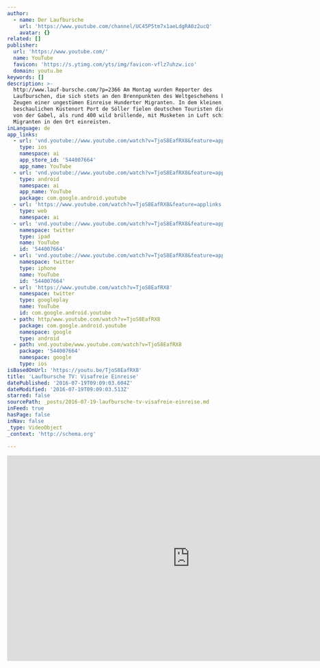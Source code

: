 ```yaml
---
author:
  - name: Der Laufbursche
    url: 'https://www.youtube.com/channel/UC45P5tm7x1aeLdgRA0z2ucQ'
    avatar: {}
related: []
publisher:
  url: 'https://www.youtube.com/'
  name: YouTube
  favicon: 'https://s.ytimg.com/yts/img/favicon-vflz7uhzw.ico'
  domain: youtu.be
keywords: []
description: >-
  http://www.lauf-bursche.com/?p=2366 Am Montag wurden Reporter des
  Laufburschen, die sich stets an den Brennpunkten des Weltgeschehens befinden,
  Zeugen einer ungestümen Einreise Hunderter Migranten. In dem kleinen,
  beschaulichen Küstenort Port de Sóller fielen deutschen Touristen die Scampis
  von der Gabel, als rund 400 wild brüllende, mit Musketen in Luft schießende
  Migranten in den Ort einreisten.
inLanguage: de
app_links:
  - url: 'vnd.youtube://www.youtube.com/watch?v=TjoS8EafRX8&feature=applinks'
    type: ios
    namespace: ai
    app_store_id: '544007664'
    app_name: YouTube
  - url: 'vnd.youtube://www.youtube.com/watch?v=TjoS8EafRX8&feature=applinks'
    type: android
    namespace: ai
    app_name: YouTube
    package: com.google.android.youtube
  - url: 'https://www.youtube.com/watch?v=TjoS8EafRX8&feature=applinks'
    type: web
    namespace: ai
  - url: 'vnd.youtube://www.youtube.com/watch?v=TjoS8EafRX8&feature=applinks'
    namespace: twitter
    type: ipad
    name: YouTube
    id: '544007664'
  - url: 'vnd.youtube://www.youtube.com/watch?v=TjoS8EafRX8&feature=applinks'
    namespace: twitter
    type: iphone
    name: YouTube
    id: '544007664'
  - url: 'https://www.youtube.com/watch?v=TjoS8EafRX8'
    namespace: twitter
    type: googleplay
    name: YouTube
    id: com.google.android.youtube
  - path: http/www.youtube.com/watch?v=TjoS8EafRX8
    package: com.google.android.youtube
    namespace: google
    type: android
  - path: vnd.youtube/www.youtube.com/watch?v=TjoS8EafRX8
    package: '544007664'
    namespace: google
    type: ios
isBasedOnUrl: 'https://youtu.be/TjoS8EafRX8'
title: 'Laufbursche TV: Visafreie Einreise'
datePublished: '2016-07-19T09:09:03.604Z'
dateModified: '2016-07-19T09:09:03.513Z'
starred: false
sourcePath: _posts/2016-07-19-laufbursche-tv-visafreie-einreise.md
inFeed: true
hasPage: false
inNav: false
_type: VideoObject
_context: 'http://schema.org'

---
```

<iframe src="https://cdn.embedly.com/widgets/media.html?src=https%3A%2F%2Fwww.youtube.com%2Fembed%2FTjoS8EafRX8%3Ffeature%3Doembed&amp;url=http%3A%2F%2Fwww.youtube.com%2Fwatch%3Fv%3DTjoS8EafRX8&amp;image=https%3A%2F%2Fi.ytimg.com%2Fvi%2FTjoS8EafRX8%2Fhqdefault.jpg&amp;key=b7d04c9b404c499eba89ee7072e1c4f7&amp;type=text%2Fhtml&amp;schema=youtube" width="854" height="480" scrolling="no" frameborder="0" allowfullscreen="" style=""></iframe>